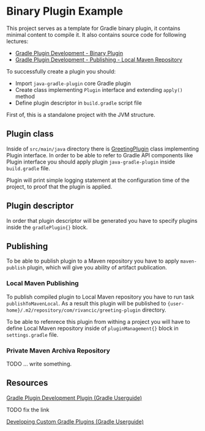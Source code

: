 # Binary Plugin Example

This project serves as a template for Gradle binary plugin, it contains minimal content to compile it. It also contains
source code for following lectures:
- [Gradle Plugin Development - Binary Plugin](https://www.udemy.com/course/gradle-development/learn/lecture/28264772#overview)
- [Gradle Plugin Development - Publishing - Local Maven Repository](https://www.udemy.com/course/gradle-development/learn/lecture/29080272#overview)

To successfully create a plugin you should:
- Import `java-gradle-plugin` core Gradle plugin
- Create class implementing `Plugin` interface and extending `apply()` method
- Define plugin descriptor in `build.gradle` script file

First of, this is a standalone project with the JVM structure.

## Plugin class

Inside of `src/main/java` directory there is [GreetingPlugin](src/main/java/com/rivancic/gradle/plugin/greeting/GreetingPlugin.java) class implementing Plugin interface. 
In order to be able to refer to Gradle API components like Plugin interface you should apply plugin `java-gradle-plugin`
inside `build.gradle` file.

Plugin will print simple logging statement at the configuration time of the project,
to proof that the plugin is applied.

## Plugin descriptor

In order that plugin descriptor will be generated you have to specify plugins inside the
`gradlePlugin{}` block.

## Publishing

To be able to publish plugin to a Maven repository you have to apply `maven-publish` plugin, which will give you ability
of artifact publication.

### Local Maven Publishing

To publish compiled plugin to Local Maven repository you have to run task `publishToMavenLocal`. As a result this plugin will 
be published to `{user-home}/.m2/repository/com/rivancic/greeting-plugin` directory.

To be able to refenrece this plugin from withing a project you will have to define Local Maven repository inside of
`pluginManagement{}` block in `settings.gradle` file.

### Private Maven Archiva Repository

TODO ... write something.


## Resources

[Gradle Plugin Development Plugin (Gradle Userguide)](https://docs.gradle.org/current/userguide/java_gradle_plugin.html)

TODO fix the link

[Developing Custom Gradle Plugins (Gradle Userguide)](https://docs.gradle.org/current/userguide/java_gradle_plugin.html)